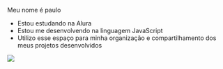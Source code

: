 Meu nome é paulo
- Estou estudando na Alura
- Estou me desenvolvendo na linguagem JavaScript
- Utilizo esse espaço para minha organização e
compartilhamento dos meus projetos desenvolvidos

![](![image](https://github.com/user-attachments/assets/1c791e75-e6f4-43db-a9ac-77d676ab0c47))

